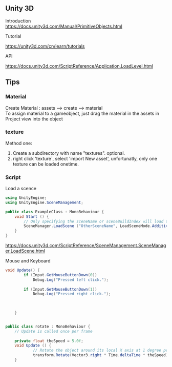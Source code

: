 
## Unity 3D

Introduction <br>
https://docs.unity3d.com/Manual/PrimitiveObjects.html

Tutorial <br>

https://unity3d.com/cn/learn/tutorials

API<br>

https://docs.unity3d.com/ScriptReference/Application.LoadLevel.html


## Tips
### Material 

Create Material : assets --> create --> material <br>
To assign material to a gameobject, just drag the material in the assets in Project view into the object

### texture 
Method one: <Br>
   1. Create a subdirectory with name "textures". optional. 
   2. right click 'texture`, select 'import New asset', unfortunatly, only one texture can be loaded onetime. 

### Script

Load a scence 
```c#
using UnityEngine;
using UnityEngine.SceneManagement;

public class ExampleClass : MonoBehaviour {
    void Start () {
        // Only specifying the sceneName or sceneBuildIndex will load the scene with the Single mode
        SceneManager.LoadScene ("OtherSceneName", LoadSceneMode.Additive);
    }
}
```
https://docs.unity3d.com/ScriptReference/SceneManagement.SceneManager.LoadScene.html


Mouse and Keyboard

```c#
void Update() {
        if (Input.GetMouseButtonDown(0))
            Debug.Log("Pressed left click.");
        
        if (Input.GetMouseButtonDown(1))
            Debug.Log("Pressed right click.");
        

        
    }
```


```c#

public class rotate : MonoBehaviour {
	// Update is called once per frame
	
	private float theSpeed = 5.0f;
	void Update () {
        	// Rotate the object around its local X axis at 1 degree per second
        	transform.Rotate(Vector3.right * Time.deltaTime * theSpeed);
	}

```

